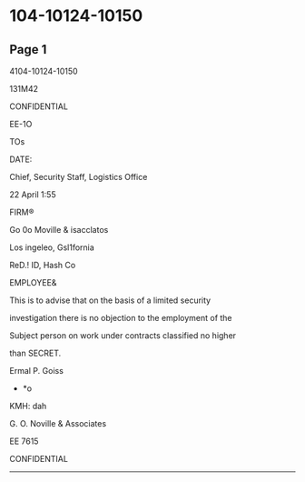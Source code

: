 # 104-10124-10150

## Page 1

4104-10124-10150

131M42

CONFIDENTIAL

EE-1O

TOs

DATE:

Chief, Security Staff, Logistics Office

22 April 1:55

FIRM®

Go 0o Moville & isacclatos

Los ingeleo, Gsl1fornia

ReD.! ID, Hash Co

EMPLOYEE&

This is to advise that on the basis of a limited security

investigation there is no objection to the employment of the

Subject person on work under contracts classified no higher

than SECRET.

Ermal P. Goiss

* *o

KMH: dah

G. O. Noville & Associates

EE 7615

CONFIDENTIAL

---


